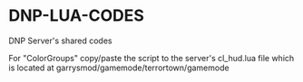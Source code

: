 DNP-LUA-CODES
=============

DNP Server's shared codes

For "ColorGroups" copy/paste the script to the server's cl_hud.lua file which is located at garrysmod/gamemode/terrortown/gamemode
